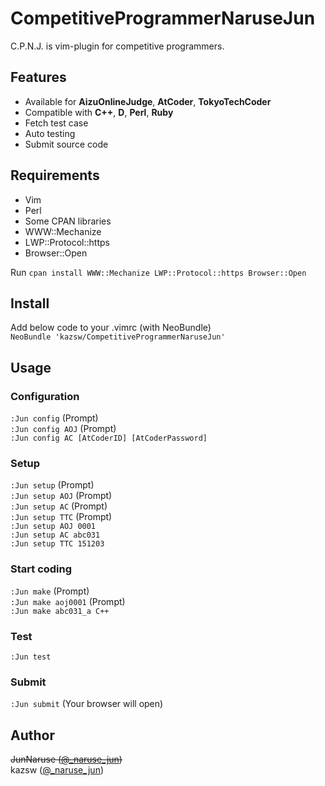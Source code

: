 # CompetitiveProgrammerNaruseJun

C.P.N.J. is vim-plugin for competitive programmers.

## Features
- Available for **AizuOnlineJudge**, **AtCoder**, **TokyoTechCoder**
- Compatible with **C++**, **D**, **Perl**, **Ruby**
- Fetch test case
- Auto testing
- Submit source code

## Requirements
- Vim
- Perl
- Some CPAN libraries
 - WWW::Mechanize
 - LWP::Protocol::https
 - Browser::Open

Run `cpan install WWW::Mechanize LWP::Protocol::https Browser::Open`

## Install

Add below code to your .vimrc (with NeoBundle)  
`NeoBundle 'kazsw/CompetitiveProgrammerNaruseJun'`

## Usage

### Configuration
`:Jun config` (Prompt)  
`:Jun config AOJ` (Prompt)  
`:Jun config AC [AtCoderID] [AtCoderPassword]`

### Setup
`:Jun setup` (Prompt)  
`:Jun setup AOJ` (Prompt)  
`:Jun setup AC` (Prompt)  
`:Jun setup TTC` (Prompt)  
`:Jun setup AOJ 0001`  
`:Jun setup AC abc031`  
`:Jun setup TTC 151203`  

### Start coding
`:Jun make` (Prompt)  
`:Jun make aoj0001` (Prompt)  
`:Jun make abc031_a C++`  

### Test
`:Jun test`

### Submit
`:Jun submit` (Your browser will open)

## Author

~~JunNaruse ([@_naruse_jun](https://twitter.com/_naruse_jun))~~  
kazsw ([@_naruse_jun](https://twitter.com/_naruse_jun))